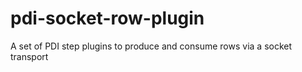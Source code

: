 pdi-socket-row-plugin
=====================

A set of PDI step plugins to produce and consume rows via a socket transport
